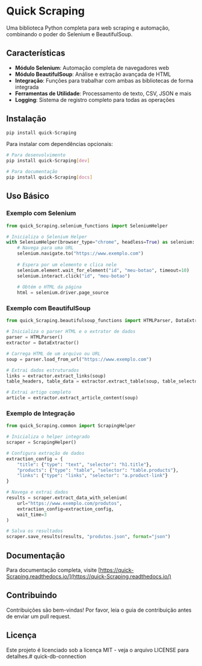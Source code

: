 # Quick Scraping

Uma biblioteca Python completa para web scraping e automação, combinando o poder do Selenium e BeautifulSoup.

## Características

- **Módulo Selenium**: Automação completa de navegadores web
- **Módulo BeautifulSoup**: Análise e extração avançada de HTML
- **Integração**: Funções para trabalhar com ambas as bibliotecas de forma integrada
- **Ferramentas de Utilidade**: Processamento de texto, CSV, JSON e mais
- **Logging**: Sistema de registro completo para todas as operações

## Instalação

```bash
pip install quick-Scraping
```

Para instalar com dependências opcionais:

```bash
# Para desenvolvimento
pip install quick-Scraping[dev]

# Para documentação
pip install quick-Scraping[docs]
```

## Uso Básico

### Exemplo com Selenium

```python
from quick_Scraping.selenium_functions import SeleniumHelper

# Inicializa o Selenium Helper
with SeleniumHelper(browser_type="chrome", headless=True) as selenium:
    # Navega para uma URL
    selenium.navigate.to("https://www.exemplo.com")
    
    # Espera por um elemento e clica nele
    selenium.element.wait_for_element("id", "meu-botao", timeout=10)
    selenium.interact.click("id", "meu-botao")
    
    # Obtém o HTML da página
    html = selenium.driver.page_source
```

### Exemplo com BeautifulSoup

```python
from quick_Scraping.beautifulsoup_functions import HTMLParser, DataExtractor

# Inicializa o parser HTML e o extrator de dados
parser = HTMLParser()
extractor = DataExtractor()

# Carrega HTML de um arquivo ou URL
soup = parser.load_from_url("https://www.exemplo.com")

# Extrai dados estruturados
links = extractor.extract_links(soup)
table_headers, table_data = extractor.extract_table(soup, table_selector="table.dados")

# Extrai artigo completo
article = extractor.extract_article_content(soup)
```

### Exemplo de Integração

```python
from quick_Scraping.common import ScrapingHelper

# Inicializa o helper integrado
scraper = ScrapingHelper()

# Configura extração de dados
extraction_config = {
    "title": {"type": "text", "selector": "h1.title"},
    "products": {"type": "table", "selector": "table.products"},
    "links": {"type": "links", "selector": "a.product-link"}
}

# Navega e extrai dados
results = scraper.extract_data_with_selenium(
    url="https://www.exemplo.com/produtos",
    extraction_config=extraction_config,
    wait_time=3
)

# Salva os resultados
scraper.save_results(results, "produtos.json", format="json")
```

## Documentação

Para documentação completa, visite [https://quick-Scraping.readthedocs.io/](https://quick-Scraping.readthedocs.io/)

## Contribuindo

Contribuições são bem-vindas! Por favor, leia o guia de contribuição antes de enviar um pull request.

## Licença

Este projeto é licenciado sob a licença MIT - veja o arquivo LICENSE para detalhes.# quick-db-connection
